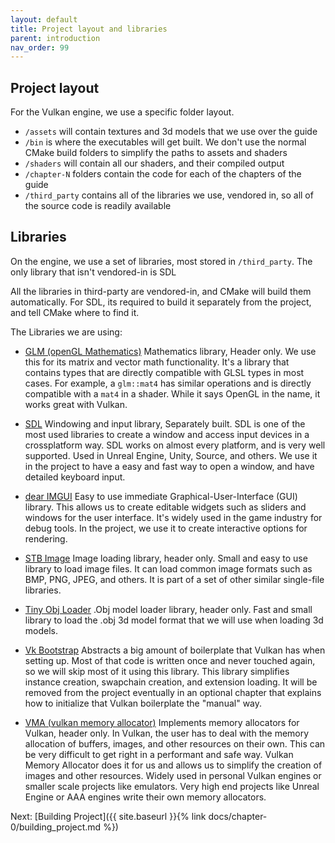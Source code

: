 ```yaml
---
layout: default
title: Project layout and libraries
parent: introduction
nav_order: 99
---
```


## Project layout

For the Vulkan engine, we use a specific folder layout.

- `/assets` will contain textures and 3d models that we use over the guide
- `/bin` is where the executables will get built. We don't use the normal CMake build folders to simplify the paths to assets and shaders
- `/shaders` will contain all our shaders, and their compiled output
- `/chapter-N` folders contain the code for each of the chapters of the guide
- `/third_party` contains all of the libraries we use, vendored in, so all of the source code is readily available

## Libraries

On the engine, we use a set of libraries, most stored in `/third_party`. The only library that isn't vendored-in is SDL

All the libraries in third-party are vendored-in, and CMake will build them automatically. For SDL, its required to build it separately from the project, and tell CMake where to find it.

The Libraries we are using:
- [GLM (openGL Mathematics)](https://github.com/g-truc/glm) Mathematics library, Header only. We use this for its matrix and vector math functionality. It's a library that contains types that are directly compatible with GLSL types in most cases. For example, a `glm::mat4` has similar operations and is directly compatible with a `mat4` in a shader. While it says OpenGL in the name, it works great with Vulkan.

- [SDL](https://www.libsdl.org/) Windowing and input library, Separately built. SDL is one of the most used libraries to create a window and access input devices in a crossplatform way. SDL works on almost every platform, and is very well supported. Used in Unreal Engine, Unity, Source, and others. We use it in the project to have a easy and fast way to open a window, and have detailed keyboard input.

- [dear IMGUI](https://github.com/ocornut/imgui) Easy to use immediate Graphical-User-Interface (GUI) library. This allows us to create editable widgets such as sliders and windows for the user interface. It's widely used in the game industry for debug tools. In the project, we use it to create interactive options for rendering.

- [STB Image](https://github.com/nothings/stb) Image loading library, header only. Small and easy to use library to load image files. It can load common image formats such as BMP, PNG, JPEG, and others. It is part of a set of other similar single-file libraries.

- [Tiny Obj Loader](https://github.com/tinyobjloader/tinyobjloader) .Obj model loader library, header only. Fast and small library to load the .obj 3d model format that we will use when loading 3d models. 

- [Vk Bootstrap](https://github.com/charles-lunarg/vk-bootstrap/blob/master/src/VkBootstrap.cpp) Abstracts a big amount of boilerplate that Vulkan has when setting up. Most of that code is written once and never touched again, so we will skip most of it using this library. This library simplifies instance creation, swapchain creation, and extension loading. It will be removed from the project eventually in an optional chapter that explains how to initialize that Vulkan boilerplate the "manual" way.

- [VMA (vulkan memory allocator)](https://github.com/GPUOpen-LibrariesAndSDKs/VulkanMemoryAllocator) Implements memory allocators for Vulkan, header only. In Vulkan, the user has to deal with the memory allocation of buffers, images, and other resources on their own. This can be very difficult to get right in a performant and safe way. Vulkan Memory Allocator does it for us and allows us to simplify the creation of images and other resources. Widely used in personal Vulkan engines or smaller scale projects like emulators. Very high end projects like Unreal Engine or AAA engines write their own memory allocators.

Next: [Building Project]({{ site.baseurl }}{% link docs/chapter-0/building_project.md %})